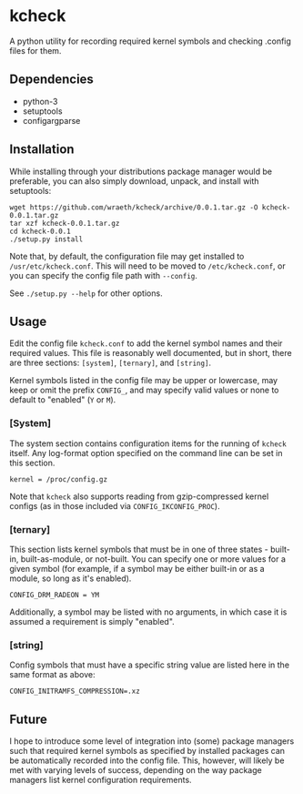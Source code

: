 # kcheck

A python utility for recording required kernel symbols and checking .config files for them.

## Dependencies


 - python-3
 - setuptools
 - configargparse

## Installation

While installing through your distributions package manager would be preferable, you can also simply download, unpack,
and install with setuptools:

```
wget https://github.com/wraeth/kcheck/archive/0.0.1.tar.gz -O kcheck-0.0.1.tar.gz
tar xzf kcheck-0.0.1.tar.gz
cd kcheck-0.0.1
./setup.py install
```

Note that, by default, the configuration file may get installed to `/usr/etc/kcheck.conf`. This will need to be moved to
`/etc/kcheck.conf`, or you can specify the config file path with `--config`.

See `./setup.py --help` for other options.

## Usage

Edit the config file `kcheck.conf` to add the kernel symbol names and their required values. This file is reasonably
well documented, but in short, there are three sections: `[system]`, `[ternary]`, and `[string]`.

Kernel symbols listed in the config file may be upper or lowercase, may keep or omit the prefix `CONFIG_`, and may
specify valid values or none to default to "enabled" (`Y` or `M`).

### [System]

The system section contains configuration items for the running of `kcheck` itself. Any log-format option specified on
the command line can be set in this section.

```
kernel = /proc/config.gz
```

Note that `kcheck` also supports reading from gzip-compressed kernel configs (as in those included via
`CONFIG_IKCONFIG_PROC`).

### [ternary]

This section lists kernel symbols that must be in one of three states - built-in, built-as-module, or not-built. You can
specify one or more values for a given symbol (for example, if a symbol may be either built-in or as a module, so long
as it's enabled).

```
CONFIG_DRM_RADEON = YM
```

Additionally, a symbol may be listed with no arguments, in which case it is assumed a requirement is simply "enabled".

### [string]

Config symbols that must have a specific string value are listed here in the same format as above:

```
CONFIG_INITRAMFS_COMPRESSION=.xz
```

## Future

I hope to introduce some level of integration into (some) package managers such that required kernel symbols as
specified by installed packages can be automatically recorded into the config file. This, however, will likely be met
with varying levels of success, depending on the way package managers list kernel configuration requirements.